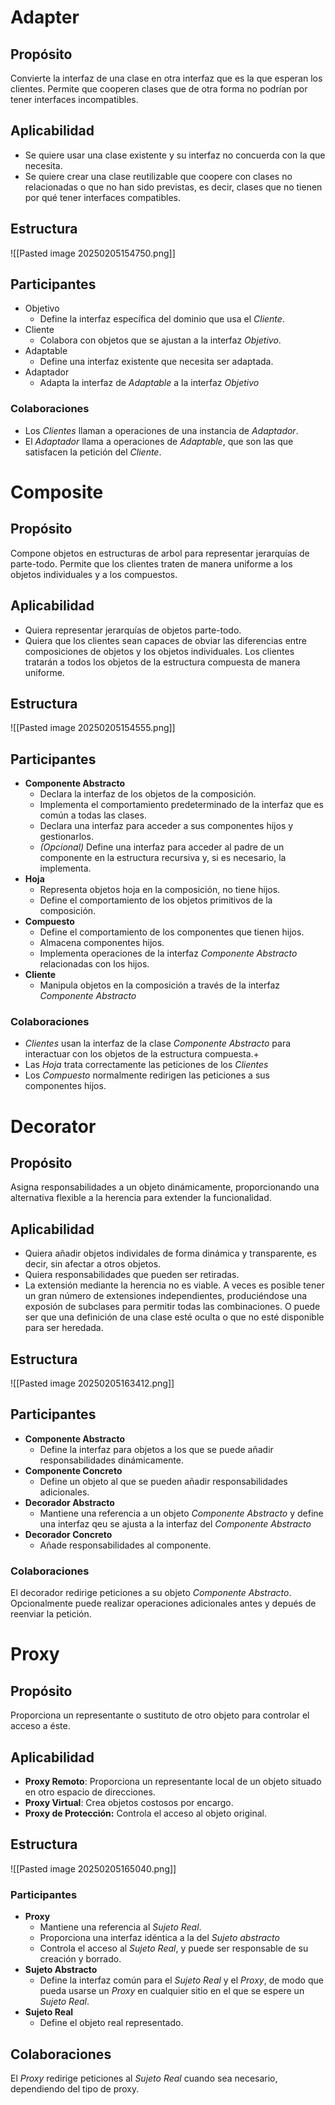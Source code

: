 # Adapter

## Propósito
Convierte la interfaz de una clase en otra interfaz que es la que esperan los clientes. Permite que cooperen clases que de otra forma no podrían por tener interfaces incompatibles.

## Aplicabilidad
- Se quiere usar una clase existente y su interfaz no concuerda con la que necesita.
- Se quiere crear una clase reutilizable que coopere con clases no relacionadas o que no han sido previstas, es decir, clases que no tienen por qué tener interfaces compatibles.

## Estructura
![[Pasted image 20250205154750.png]]

## Participantes
- Objetivo
	- Define la interfaz específica del dominio que usa el *Cliente*.
- Cliente
	- Colabora con objetos que se ajustan a la interfaz *Objetivo*.
- Adaptable
	- Define una interfaz existente que necesita ser adaptada.
- Adaptador
	- Adapta la interfaz de *Adaptable* a la interfaz *Objetivo*

### Colaboraciones
- Los *Clientes* llaman a operaciones de una instancia de *Adaptador*.
- El *Adaptador* llama a operaciones de *Adaptable*, que son las que satisfacen la petición del *Cliente*.

# Composite

## Propósito
Compone objetos en estructuras de arbol para representar jerarquías de parte-todo. Permite que los clientes traten de manera uniforme a los objetos individuales y a los compuestos.

## Aplicabilidad
- Quiera representar jerarquías de objetos parte-todo.
- Quiera que los clientes sean capaces de obviar las diferencias entre composiciones de objetos y los objetos individuales. Los clientes tratarán a todos los objetos de la estructura compuesta de manera uniforme.

## Estructura
![[Pasted image 20250205154555.png]]

## Participantes
- **Componente Abstracto**
	- Declara la interfaz de los objetos de la composición.
	- Implementa el comportamiento predeterminado de la interfaz que es común a todas las clases.
	- Declara una interfaz para acceder a sus componentes hijos y gestionarlos.
	- *(Opcional)* Define una interfaz para acceder al padre de un componente en la estructura recursiva y, si es necesario, la implementa.
- **Hoja**
	- Representa objetos hoja en la composición, no tiene hijos.
	- Define el comportamiento de los objetos primitivos de la composición.
- **Compuesto**
	- Define el comportamiento de los componentes que tienen hijos.
	- Almacena componentes hijos.
	- Implementa operaciones de la interfaz *Componente Abstracto* relacionadas con los hijos.
- **Cliente**
	- Manipula objetos en la composición a través de la interfaz *Componente Abstracto*

### Colaboraciones
- *Clientes* usan la interfaz de la clase *Componente Abstracto* para interactuar con los objetos de la estructura compuesta.+
- Las *Hoja* trata correctamente las peticiones de los *Clientes*
- Los *Compuesto* normalmente redirigen las peticiones a sus componentes hijos.

# Decorator

## Propósito
Asigna responsabilidades a un objeto dinámicamente, proporcionando una alternativa flexible a la herencia para extender la funcionalidad.

## Aplicabilidad
- Quiera añadir objetos individales de forma dinámica y transparente, es decir, sin afectar a otros objetos.
- Quiera responsabilidades que pueden ser retiradas.
- La extensión mediante la herencia no es viable. A veces es posible tener un gran número de extensiones independientes, produciéndose una exposión de subclases para permitir todas las combinaciones. O puede ser que una definición de una clase esté oculta o que no esté disponible para ser heredada.

## Estructura
![[Pasted image 20250205163412.png]]

## Participantes
- **Componente Abstracto**
	- Define la interfaz para objetos a los que se puede añadir responsabilidades dinámicamente.
- **Componente Concreto**
	- Define un objeto al que se pueden añadir responsabilidades adicionales.
- **Decorador Abstracto**
	- Mantiene una referencia a un objeto *Componente Abstracto* y define una interfaz qeu se ajusta a la interfaz del *Componente Abstracto*
- **Decorador Concreto**
	- Añade responsabilidades al componente.

### Colaboraciones
El decorador redirige peticiones a su objeto *Componente Abstracto*. Opcionalmente puede realizar operaciones adicionales antes y depués de reenviar la petición.

# Proxy

## Propósito
Proporciona un representante o sustituto de otro objeto para controlar el acceso a éste.

## Aplicabilidad
- **Proxy Remoto**: Proporciona un representante local de un objeto situado en otro espacio de direcciones.
- **Proxy Virtual**: Crea objetos costosos por encargo. 
- **Proxy de Protección:** Controla el acceso al objeto original.

## Estructura
![[Pasted image 20250205165040.png]]

### Participantes
- **Proxy**
	- Mantiene una referencia al *Sujeto Real*.
	- Proporciona una interfaz idéntica a la del *Sujeto abstracto*
	- Controla el acceso al *Sujeto Real*, y puede ser responsable de su creación y borrado.
- **Sujeto Abstracto**
	- Define la interfaz común para el *Sujeto Real* y el *Proxy*, de modo que pueda usarse un *Proxy* en cualquier sitio en el que se espere un *Sujeto Real*.
- **Sujeto Real**
	- Define el objeto real representado.

## Colaboraciones
El *Proxy* redirige peticiones al *Sujeto Real* cuando sea necesario, dependiendo del tipo de proxy.